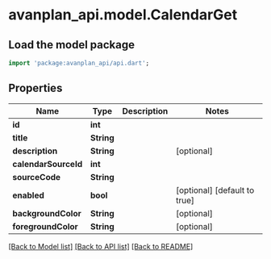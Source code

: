 # avanplan_api.model.CalendarGet

## Load the model package
```dart
import 'package:avanplan_api/api.dart';
```

## Properties
Name | Type | Description | Notes
------------ | ------------- | ------------- | -------------
**id** | **int** |  | 
**title** | **String** |  | 
**description** | **String** |  | [optional] 
**calendarSourceId** | **int** |  | 
**sourceCode** | **String** |  | 
**enabled** | **bool** |  | [optional] [default to true]
**backgroundColor** | **String** |  | [optional] 
**foregroundColor** | **String** |  | [optional] 

[[Back to Model list]](../README.md#documentation-for-models) [[Back to API list]](../README.md#documentation-for-api-endpoints) [[Back to README]](../README.md)


